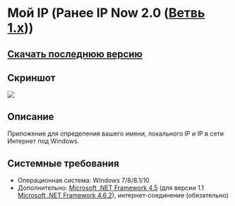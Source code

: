 # Мой IP (Ранее IP Now 2.0 ([Ветвь 1.x](https://github.com/Zalexanninev15/IP-Now)))
## [Скачать последнюю версию](https://github.com/Zalexanninev15/MyIP/releases/download/1.2/MyIP.zip)
## Скриншот
![](https://i.imgur.com/eciBkC3.png)
## Описание
Приложение для определения вашего имени, локального IP и IP в сети Интернет под Windows.
## Системные требования
* Операционная система: Windows 7/8/8.1/10
* Дополнительно: [Microsoft .NET Framework 4.5](https://www.microsoft.com/ru-ru/download/details.aspx?id=30653) (для версии 1.1 [Microsoft .NET Framework 4.6.2](https://www.microsoft.com/ru-RU/download/details.aspx?id=53344)), интернет-соединение (обязательно)
